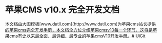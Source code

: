 # 苹果CMS v10.x 完全开发文档

本文档由大图模板[www.datll.com](http://www.datll.com)为苹果cms站长提供的苹果cms完全开发手册，本文档全方位介绍苹果cmsv10每一个环节，这将是苹果cms有史以来最全面、最详细、最专业的苹果cmsV10开发手册。# UiGit
